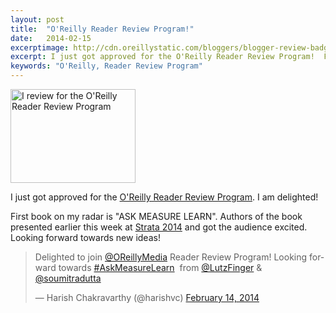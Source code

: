 ```yaml
---
layout: post
title:  "O'Reilly Reader Review Program!"
date:   2014-02-15
excerptimage: http://cdn.oreillystatic.com/bloggers/blogger-review-badge-125.png" border="0" width="125" height="125
excerpt: I just got approved for the O'Reilly Reader Review Program!  First book on my radar is "ASK MEASURE LEARN"
keywords: "O'Reilly, Reader Review Program"
---
```


<a href="http://oreilly.com/bloggers/?cmp=ex-orm-blgr-harish-chakravarthy"><img alt="I review for the O'Reilly Reader Review Program" src="http://cdn.oreillystatic.com/bloggers/blogger-review-badge-200.png" border="0" width="200" height="150"></a>

I just got approved for the <a href="http://oreilly.com/bloggers">O'Reilly Reader Review Program</a>. I am delighted! 

First book on my radar is "ASK MEASURE LEARN". Authors of the book presented earlier this week at <a href="http://strataconf.com/strata2014">Strata 2014</a> 
and got the audience excited. Looking forward towards new ideas! 

<blockquote class="twitter-tweet" lang="en"><p>Delighted to join <a href="https://twitter.com/OReillyMedia">@OReillyMedia</a> Reader Review Program! Looking forward towards <a href="https://twitter.com/search?q=%23AskMeasureLearn&amp;src=hash">#AskMeasureLearn</a>  from <a href="https://twitter.com/LutzFinger">@LutzFinger</a> &amp; <a href="https://twitter.com/soumitradutta">@soumitradutta</a> </p>&mdash; Harish Chakravarthy (@harishvc) <a href="https://twitter.com/harishvc/statuses/434420681523339264">February 14, 2014</a></blockquote>
<script async src="//platform.twitter.com/widgets.js" charset="utf-8"></script>
